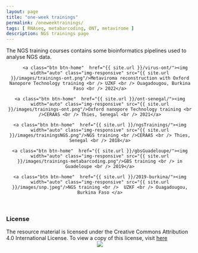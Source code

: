 ```yaml
---
layout: page
title: "one-week trainings"
permalink: /oneweektrainings/
tags: [ RNAseq, metabarcoding, ONT, metavirome ]
description: NGS trainings page
---
```


The NGS training courses contains some bioinformatics pipelines used to analyse NGS data.

<div><center>

        <a class="btn btn-home"  href="{{ site.url }}/virus-ont/"><img width="auto" class="img-responsive" src="{{ site.url }}/images/trainings-ont.png"/>Metaviroma reconstruction with Oxford Nanopore Technology training <br /> UZKF <br /> Ouagadougou, Burkina Faso <br /> 2022</a>

	<a class="btn btn-home"  href="{{ site.url }}/ont-senegal/"><img width="auto" class="img-responsive" src="{{ site.url }}/images/trainings-ont.png"/>Oxford nanopore Technology training <br />CERAAS <br /> Thies, Senegal <br /> 2021</a>

	<a class="btn btn-home"  href="{{ site.url }}/ngsTrainings/"><img width="auto" class="img-responsive" src="{{ site.url }}/images/trainingsNGS.png"/>NGS training <br />CERAAS <br /> Thies, Senegal <br /> 2018</a>

	<a class="btn btn-home"  href="{{ site.url }}/gbsGuadeloupe/"><img width="auto" class="img-responsive" src="{{ site.url }}/images/trainings-metabarcoding.png"/>GBS training <br /> in Guadeloupe <br /> 2019</a>
	
	<a class="btn btn-home"  href="{{ site.url }}/2019-burkina/"><img width="auto" class="img-responsive" src="{{ site.url }}/images/snp.jpeg"/>NGS training <br />  UZKF <br /> Ouagadougou, Burkina Faso </a>
	
</center></div>

<br />


### License
<div>
The resource material is licensed under the Creative Commons Attribution 4.0 International License. To view a copy of this license, visit
<a href="http://creativecommons.org/licenses/by-nc-sa/4.0/">here</a>
<center>
<img width="auto" class="img-responsive" src="http://creativecommons.org.nz/wp-content/uploads/2012/05/by-nc-sa1.png"/>
</center></div> 
